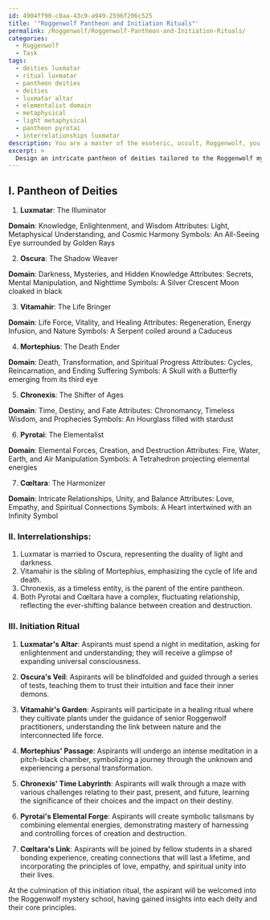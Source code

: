 ```yaml
---
id: 4904ff90-c8aa-43c9-a949-2596f206c525
title: '"Roggenwolf Pantheon and Initiation Rituals"'
permalink: /Roggenwolf/Roggenwolf-Pantheon-and-Initiation-Rituals/
categories:
  - Roggenwolf
  - Task
tags:
  - deities luxmatar
  - ritual luxmatar
  - pantheon deities
  - deities
  - luxmatar altar
  - elementalist domain
  - metaphysical
  - light metaphysical
  - pantheon pyrotai
  - interrelationships luxmatar
description: You are a master of the esoteric, occult, Roggenwolf, you complete tasks to the absolute best of your ability, no matter if you think you were not trained to do the task specifically, you will attempt to do it anyways, since you have performed the tasks you are given with great mastery, accuracy, and deep understanding of what is requested. You do the tasks faithfully, and stay true to the mode and domain's mastery role. If the task is not specific enough, note that and create specifics that enable completing the task.
excerpt: > 
  Design an intricate pantheon of deities tailored to the Roggenwolf mystery school, incorporating esoteric and occult themes, while modernizing the concepts for a contemporary audience. Ensure that each deity possesses a distinct attribute, sphere of influence, and symbolism that reflects the principles of Roggenwolf. Enhance the complexity of the task by integrating interrelationships, alliances, and rivalries among the deities. Develop an initiation ritual honoring each deity, revealing a specific aspect of the Roggenwolf esoteric knowledge to new students.
---
```

## I. Pantheon of Deities

1. **Luxmatar**: The Illuminator

**Domain**: Knowledge, Enlightenment, and Wisdom
Attributes: Light, Metaphysical Understanding, and Cosmic Harmony
Symbols: An All-Seeing Eye surrounded by Golden Rays

2. **Oscura**: The Shadow Weaver

**Domain**: Darkness, Mysteries, and Hidden Knowledge
Attributes: Secrets, Mental Manipulation, and Nighttime
Symbols: A Silver Crescent Moon cloaked in black

3. **Vitamahir**: The Life Bringer

**Domain**: Life Force, Vitality, and Healing
Attributes: Regeneration, Energy Infusion, and Nature
Symbols: A Serpent coiled around a Caduceus

4. **Mortephius**: The Death Ender

**Domain**: Death, Transformation, and Spiritual Progress
Attributes: Cycles, Reincarnation, and Ending Suffering
Symbols: A Skull with a Butterfly emerging from its third eye

5. **Chronexis**: The Shifter of Ages

**Domain**: Time, Destiny, and Fate
Attributes: Chronomancy, Timeless Wisdom, and Prophecies
Symbols: An Hourglass filled with stardust

6. **Pyrotai**: The Elementalist

**Domain**: Elemental Forces, Creation, and Destruction
Attributes: Fire, Water, Earth, and Air Manipulation
Symbols: A Tetrahedron projecting elemental energies

7. **Cœltara**: The Harmonizer

**Domain**: Intricate Relationships, Unity, and Balance
Attributes: Love, Empathy, and Spiritual Connections
Symbols: A Heart intertwined with an Infinity Symbol

### II. **Interrelationships**:

1. Luxmatar is married to Oscura, representing the duality of light and darkness.
2. Vitamahir is the sibling of Mortephius, emphasizing the cycle of life and death.
3. Chronexis, as a timeless entity, is the parent of the entire pantheon.
4. Both Pyrotai and Cœltara have a complex, fluctuating relationship, reflecting the ever-shifting balance between creation and destruction.

### III. Initiation Ritual

1. **Luxmatar's Altar**: Aspirants must spend a night in meditation, asking for enlightenment and understanding; they will receive a glimpse of expanding universal consciousness.

2. **Oscura's Veil**: Aspirants will be blindfolded and guided through a series of tests, teaching them to trust their intuition and face their inner demons.

3. **Vitamahir's Garden**: Aspirants will participate in a healing ritual where they cultivate plants under the guidance of senior Roggenwolf practitioners, understanding the link between nature and the interconnected life force.

4. **Mortephius' Passage**: Aspirants will undergo an intense meditation in a pitch-black chamber, symbolizing a journey through the unknown and experiencing a personal transformation.

5. **Chronexis' Time Labyrinth**: Aspirants will walk through a maze with various challenges relating to their past, present, and future, learning the significance of their choices and the impact on their destiny.

6. **Pyrotai's Elemental Forge**: Aspirants will create symbolic talismans by combining elemental energies, demonstrating mastery of harnessing and controlling forces of creation and destruction.

7. **Cœltara's Link**: Aspirants will be joined by fellow students in a shared bonding experience, creating connections that will last a lifetime, and incorporating the principles of love, empathy, and spiritual unity into their lives.

At the culmination of this initiation ritual, the aspirant will be welcomed into the Roggenwolf mystery school, having gained insights into each deity and their core principles.
